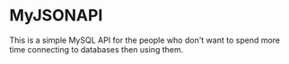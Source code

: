 MyJSONAPI
==========

This is a simple MySQL API for the people who don't want to spend more time connecting to databases then using them.